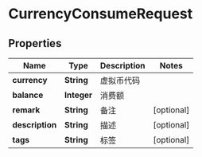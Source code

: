 

# CurrencyConsumeRequest


## Properties

| Name | Type | Description | Notes |
|------------ | ------------- | ------------- | -------------|
|**currency** | **String** | 虚拟币代码 |  |
|**balance** | **Integer** | 消费额 |  |
|**remark** | **String** | 备注 |  [optional] |
|**description** | **String** | 描述 |  [optional] |
|**tags** | **String** | 标签 |  [optional] |



